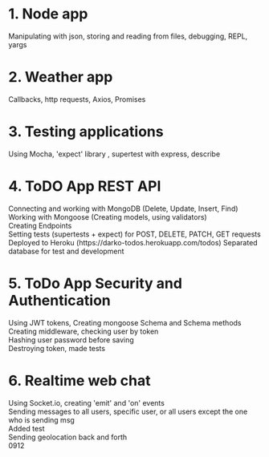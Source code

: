 <h1>1. Node app</h1>
Manipulating with json, storing and reading from files, debugging, REPL, yargs

<h1>2. Weather app</h1>
Callbacks, http requests, Axios, Promises

<h1>3. Testing applications</h1>
Using Mocha, 'expect' library , supertest with express, describe

<h1>4. ToDO App REST API</h1>
Connecting and working with MongoDB (Delete, Update, Insert, Find)<br>
Working with Mongoose (Creating models, using validators)<br>
Creating Endpoints<br>
Setting tests (supertests + expect) for POST, DELETE, PATCH, GET requests<br>
Deployed to Heroku (https://darko-todos.herokuapp.com/todos)
Separated database for test and development

<h1>5. ToDo App Security and Authentication</h1>
Using JWT tokens, Creating mongoose Schema and Schema methods<br>
Creating middleware, checking user by token<br>
Hashing user password before saving<br>
Destroying token, made tests<br>

<h1>6. Realtime web chat</h1>
Using Socket.io, creating 'emit' and 'on' events<br>
Sending messages to all users, specific user, or all users except the one who is sending msg<br>
Added test<br>
Sending geolocation back and forth<br>0912